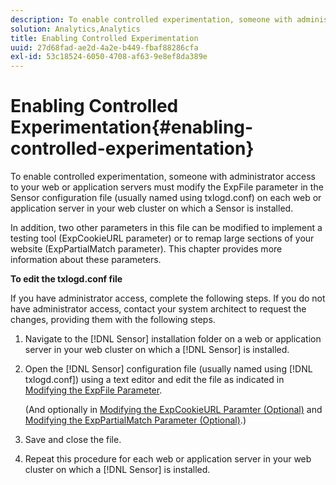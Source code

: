 ```yaml
---
description: To enable controlled experimentation, someone with administrator access to your web or application servers must modify the ExpFile parameter in the Sensor configuration file (usually named using txlogd.conf) on each web or application server in your web cluster on which a Sensor is installed.
solution: Analytics,Analytics
title: Enabling Controlled Experimentation
uuid: 27d68fad-ae2d-4a2e-b449-fbaf88286cfa
exl-id: 53c18524-6050-4708-af63-9e8ef8da389e
---
```

# Enabling Controlled Experimentation{#enabling-controlled-experimentation}

To enable controlled experimentation, someone with administrator access to your web or application servers must modify the ExpFile parameter in the Sensor configuration file (usually named using txlogd.conf) on each web or application server in your web cluster on which a Sensor is installed.

In addition, two other parameters in this file can be modified to implement a testing tool (ExpCookieURL parameter) or to remap large sections of your website (ExpPartialMatch parameter). This chapter provides more information about these parameters.

**To edit the txlogd.conf file**

If you have administrator access, complete the following steps. If you do not have administrator access, contact your system architect to request the changes, providing them with the following steps. 

1. Navigate to the [!DNL Sensor] installation folder on a web or application server in your web cluster on which a [!DNL Sensor] is installed.
1. Open the [!DNL Sensor] configuration file (usually named using [!DNL txlogd.conf]) using a text editor and edit the file as indicated in [Modifying the ExpFile Parameter](../../../home/c-undst-ctrld-exp/t-en-ctrld-exp/c-mod-expfile-prm.md#concept-25232b386a654870becc789d4f1fcc28).

   (And optionally in [Modifying the ExpCookieURL Paramter (Optional)](../../../home/c-undst-ctrld-exp/t-en-ctrld-exp/c-mod-expckurl-prm.md#concept-215bf86bab4e4ec0b0cc803ec48a8fcf) and [Modifying the ExpPartialMatch Parameter (Optional)](../../../home/c-undst-ctrld-exp/t-en-ctrld-exp/c-mod-expplmth-prm.md#concept-9c817c4c49b74287b0f70d6a1a37655e).) 

1. Save and close the file.
1. Repeat this procedure for each web or application server in your web cluster on which a [!DNL Sensor] is installed.
